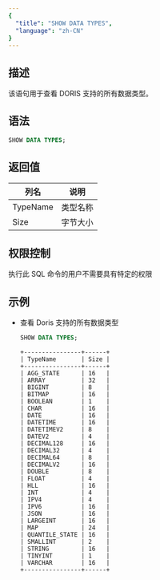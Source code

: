 ```yaml
---
{
  "title": "SHOW DATA TYPES",
  "language": "zh-CN"
}
---
```


## 描述

该语句用于查看 DORIS 支持的所有数据类型。

## 语法

```sql
SHOW DATA TYPES;
```

## 返回值

| 列名       | 说明   |
|----------|------|
| TypeName | 类型名称 |
| Size     | 字节大小 |

## 权限控制

执行此 SQL 命令的用户不需要具有特定的权限

## 示例

- 查看 Doris 支持的所有数据类型

   ```sql
   SHOW DATA TYPES;
   ```
   ```text
   +----------------+------+
   | TypeName       | Size |
   +----------------+------+
   | AGG_STATE      | 16   |
   | ARRAY          | 32   |
   | BIGINT         | 8    |
   | BITMAP         | 16   |
   | BOOLEAN        | 1    |
   | CHAR           | 16   |
   | DATE           | 16   |
   | DATETIME       | 16   |
   | DATETIMEV2     | 8    |
   | DATEV2         | 4    |
   | DECIMAL128     | 16   |
   | DECIMAL32      | 4    |
   | DECIMAL64      | 8    |
   | DECIMALV2      | 16   |
   | DOUBLE         | 8    |
   | FLOAT          | 4    |
   | HLL            | 16   |
   | INT            | 4    |
   | IPV4           | 4    |
   | IPV6           | 16   |
   | JSON           | 16   |
   | LARGEINT       | 16   |
   | MAP            | 24   |
   | QUANTILE_STATE | 16   |
   | SMALLINT       | 2    |
   | STRING         | 16   |
   | TINYINT        | 1    |
   | VARCHAR        | 16   |
   +----------------+------+
   ```
